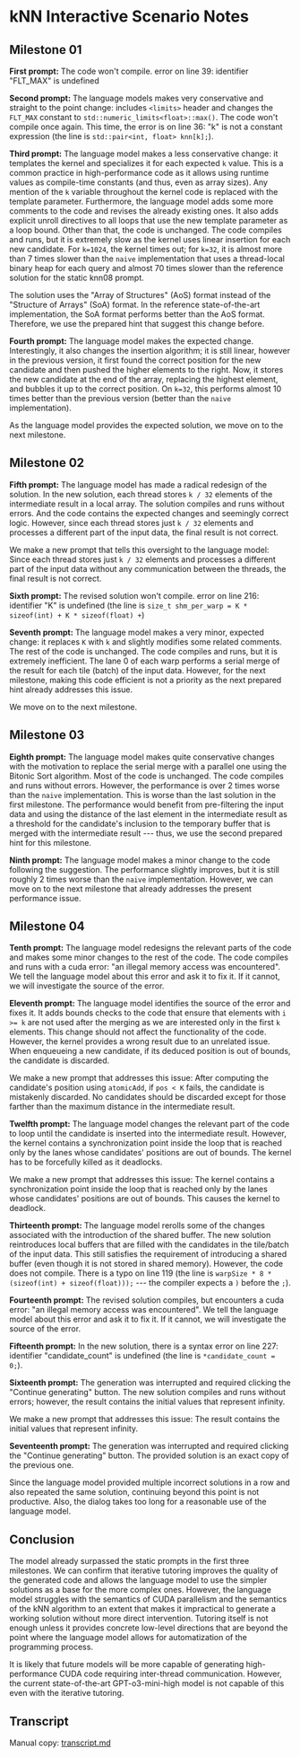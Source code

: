 # kNN Interactive Scenario Notes

## Milestone 01

**First prompt:** The code won't compile. error on line 39: identifier "FLT_MAX" is undefined

**Second prompt:** The language models makes very conservative and straight to the point change: includes `<limits>` header and changes the `FLT_MAX` constant to `std::numeric_limits<float>::max()`. The code won't compile once again. This time, the error is on line 36: "k" is not a constant expression (the line is `std::pair<int, float> knn[k];`).

**Third prompt:** The language model makes a less conservative change: it templates the kernel and specializes it for each expected `k` value. This is a common practice in high-performance code as it allows using runtime values as compile-time constants (and thus, even as array sizes). Any mention of the `k` variable throughout the kernel code is replaced with the template parameter. Furthermore, the language model adds some more comments to the code and revises the already existing ones. It also adds explicit unroll directives to all loops that use the new template parameter as a loop bound. Other than that, the code is unchanged. The code compiles and runs, but it is extremely slow as the kernel uses linear insertion for each new candidate. For `k=1024`, the kernel times out; for `k=32`, it is almost more than 7 times slower than the `naive` implementation that uses a thread-local binary heap for each query and almost 70 times slower than the reference solution for the static knn08 prompt.

The solution uses the "Array of Structures" (AoS) format instead of the "Structure of Arrays" (SoA) format. In the reference state-of-the-art implementation, the SoA format performs better than the AoS format. Therefore, we use the prepared hint that suggest this change before.

**Fourth prompt:** The language model makes the expected change. Interestingly, it also changes the insertion algorithm; it is still linear, however in the previous version, it first found the correct position for the new candidate and then pushed the higher elements to the right. Now, it stores the new candidate at the end of the array, replacing the highest element, and bubbles it up to the correct position. On `k=32`, this performs almost 10 times better than the previous version (better than the `naive` implementation).

As the language model provides the expected solution, we move on to the next milestone.

## Milestone 02

**Fifth prompt:** The language model has made a radical redesign of the solution. In the new solution, each thread stores `k / 32` elements of the intermediate result in a local array. The solution compiles and runs without errors. And the code contains the expected changes and seemingly correct logic. However, since each thread stores just `k / 32` elements and processes a different part of the input data, the final result is not correct.

We make a new prompt that tells this oversight to the language model: Since each thread stores just `k / 32` elements and processes a different part of the input data without any communication between the threads, the final result is not correct.

**Sixth prompt:** The revised solution won't compile. error on line 216: identifier "K" is undefined (the line is `size_t shm_per_warp = K * sizeof(int) + K * sizeof(float) +`)

**Seventh prompt:** The language model makes a very minor, expected change: it replaces `K` with `k` and slightly modifies some related comments. The rest of the code is unchanged. The code compiles and runs, but it is extremely inefficient. The lane 0 of each warp performs a serial merge of the result for each tile (batch) of the input data. However, for the next milestone, making this code efficient is not a priority as the next prepared hint already addresses this issue.

We move on to the next milestone.

## Milestone 03

**Eighth prompt:** The language model makes quite conservative changes with the motivation to replace the serial merge with a parallel one using the Bitonic Sort algorithm. Most of the code is unchanged. The code compiles and runs without errors. However, the performance is over 2 times worse than the `naive` implementation. This is worse than the last solution in the first milestone. The performance would benefit from pre-filtering the input data and using the distance of the last element in the intermediate result as a threshold for the candidate's inclusion to the temporary buffer that is merged with the intermediate result --- thus, we use the second prepared hint for this milestone.

**Ninth prompt:** The language model makes a minor change to the code following the suggestion. The performance slightly improves, but it is still roughly 2 times worse than the `naive` implementation. However, we can move on to the next milestone that already addresses the present performance issue.

## Milestone 04

**Tenth prompt:** The language model redesigns the relevant parts of the code and makes some minor changes to the rest of the code. The code compiles and runs with a cuda error: "an illegal memory access was encountered". We tell the language model about this error and ask it to fix it. If it cannot, we will investigate the source of the error.

**Eleventh prompt:** The language model identifies the source of the error and fixes it. It adds bounds checks to the code that ensure that elements with `i >= k` are not used after the merging as we are interested only in the first `k` elements. This change should not affect the functionality of the code. However, the kernel provides a wrong result due to an unrelated issue. When enqueueing a new candidate, if its deduced position is out of bounds, the candidate is discarded.

We make a new prompt that addresses this issue: After computing the candidate's position using `atomicAdd`, if `pos < K` fails, the candidate is mistakenly discarded. No candidates should be discarded except for those farther than the maximum distance in the intermediate result.

**Twelfth prompt:** The language model changes the relevant part of the code to loop until the candidate is inserted into the intermediate result. However, the kernel contains a synchronization point inside the loop that is reached only by the lanes whose candidates' positions are out of bounds. The kernel has to be forcefully killed as it deadlocks.

We make a new prompt that addresses this issue: The kernel contains a synchronization point inside the loop that is reached only by the lanes whose candidates' positions are out of bounds. This causes the kernel to deadlock.

**Thirteenth prompt:** The language model rerolls some of the changes associated with the introduction of the shared buffer. The new solution reintroduces local buffers that are filled with the candidates in the tile/batch of the input data. This still satisfies the requirement of introducing a shared buffer (even though it is not stored in shared memory). However, the code does not compile. There is a typo on line 119 (the line is `warpSize * 8 * (sizeof(int) + sizeof(float)));` --- the compiler expects a `)` before the `;`).

**Fourteenth prompt:** The revised solution compiles, but encounters a cuda error: "an illegal memory access was encountered". We tell the language model about this error and ask it to fix it. If it cannot, we will investigate the source of the error.

**Fifteenth prompt:** In the new solution, there is a syntax error on line 227: identifier "candidate_count" is undefined (the line is `*candidate_count = 0;`).

**Sixteenth prompt:** The generation was interrupted and required clicking the "Continue generating" button. The new solution compiles and runs without errors; however, the result contains the initial values that represent infinity.

We make a new prompt that addresses this issue: The result contains the initial values that represent infinity.

**Seventeenth prompt:** The generation was interrupted and required clicking the "Continue generating" button. The provided solution is an exact copy of the previous one.

Since the language model provided multiple incorrect solutions in a row and also repeated the same solution, continuing beyond this point is not productive. Also, the dialog takes too long for a reasonable use of the language model.

## Conclusion

The model already surpassed the static prompts in the first three milestones. We can confirm that iterative tutoring improves the quality of the generated code and allows the language model to use the simpler solutions as a base for the more complex ones. However, the language model struggles with the semantics of CUDA parallelism and the semantics of the kNN algorithm to an extent that makes it impractical to generate a working solution without more direct intervention. Tutoring itself is not enough unless it provides concrete low-level directions that are beyond the point where the language model allows for automatization of the programming process.

It is likely that future models will be more capable of generating high-performance CUDA code requiring inter-thread communication. However, the current state-of-the-art GPT-o3-mini-high model is not capable of this even with the iterative tutoring.

## Transcript

Manual copy: [transcript.md](transcript.md)
